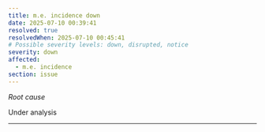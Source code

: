 ```yaml
---
title: m.e. incidence down
date: 2025-07-10 00:39:41
resolved: true
resolvedWhen: 2025-07-10 00:45:41
# Possible severity levels: down, disrupted, notice
severity: down
affected:
  - m.e. incidence
section: issue
---
```


*Root cause*

Under analysis

---


